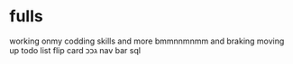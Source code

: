 # fulls
working onmy codding skills and more bmmnnmnmm
and braking
moving up 
todo list 
flip card
גככ
nav bar
sql